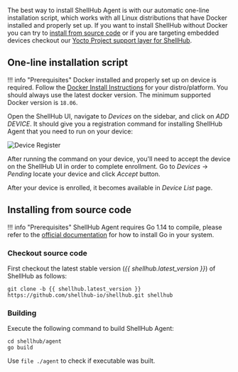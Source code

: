 The best way to install ShellHub Agent is with our automatic one-line installation script, which works with all Linux distributions that have Docker installed and properly set up.
If you want to install ShellHub without Docker you can try to [install from source code](#installing-from-source-code) or if you are targeting embedded devices checkout our [Yocto Project support layer for ShellHub](https://github.com/shellhub-io/meta-shellhub).

## One-line installation script

!!! info "Prerequisites"
	Docker installed and properly set up on device is required.
	Follow the [Docker Install Instructions](http://docs.docker.com/installation/) for your distro/platform.
	You should always use the latest docker version. The minimum supported Docker version is `18.06`.

Open the ShellHub UI, navigate to _Devices_ on the sidebar, and click on _ADD DEVICE_. It should give you a registration command for installing ShellHub Agent that you need to run on your device:

![Device Register](/img/register-device.png)

After running the command on your device, you'll need to accept the device on the ShellHub UI in order to complete enrollment.
Go to _Devices_ -> _Pending_ locate your device and click _Accept_ button.

After your device is enrolled, it becomes available in _Device List_ page.

## Installing from source code

!!! info "Prerequisites"
	ShellHub Agent requires Go 1.14 to compile, please refer to the [official documentation](https://golang.org/doc/install) for how to install Go in your system.

### Checkout source code

First checkout the latest stable version (*{{ shellhub.latest_version }}*) of ShellHub as follows: 

```
git clone -b {{ shellhub.latest_version }} https://github.com/shellhub-io/shellhub.git shellhub
```

### Building

Execute the following command to build ShellHub Agent:

```
cd shellhub/agent
go build
```

Use `file ./agent` to check if executable was built.
